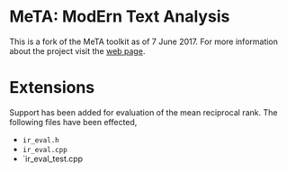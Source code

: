 # MeTA: ModErn Text Analysis
This is a fork of the MeTA toolkit as of 7 June 2017. For more information about the project visit the [web page](https://github.com/meta-toolkit/meta).

# Extensions
Support has been added for evaluation of the mean reciprocal rank.
The following files have been effected,
  - `ir_eval.h`
  - `ir_eval.cpp`
  - `ir_eval_test.cpp
